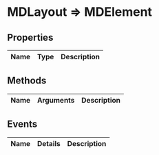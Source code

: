 # MDLayout => MDElement

## Properties
Name | Type | Description
--- | --- | ---

## Methods
Name | Arguments | Description
--- | --- | ---

## Events
Name | Details | Description
--- | --- | ---

